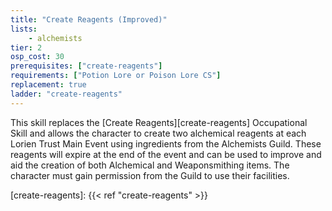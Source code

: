 ```yaml
---
title: "Create Reagents (Improved)"
lists:
    - alchemists
tier: 2
osp_cost: 30
prerequisites: ["create-reagents"]
requirements: ["Potion Lore or Poison Lore CS"]
replacement: true
ladder: "create-reagents"
---
```

This skill replaces the [Create Reagents][create-reagents] Occupational Skill and allows the character to create two alchemical reagents at each Lorien Trust Main Event using ingredients from the Alchemists Guild. These reagents will expire at the end of the event and can be used to improve and aid the creation of both Alchemical and Weaponsmithing items. The character must gain permission from the Guild to use their facilities.

[create-reagents]: {{< ref "create-reagents" >}}